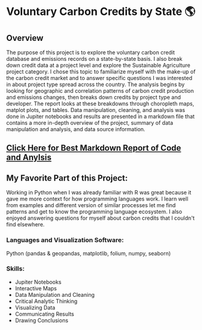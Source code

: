 # Voluntary Carbon Credits by State :earth_americas:


## Overview
The purpose of this project is to explore the voluntary carbon credit database and emissions records on a state-by-state basis. I also break down credit data at a project level and explore the Sustainable Agriculture project category. I chose this topic to familiarize myself with the make-up of the carbon credit market and to answer specific questions I was interested in about project type spread across the country. The analysis begins by looking for geographic and correlation patterns of carbon credit production and emissions changes, then breaks down credits by project type and developer. The report looks at these breakdowns through choropleth maps, matplot plots, and tables. Data manipulation, cleaning, and analysis was done in Jupiter notebooks and results are presented in a markdown file that contains a more in-depth overview of the project, summary of data manipulation and analysis, and data source information. 

## [Click Here for Best Markdown Report of Code and Anylsis](https://htmlpreview.github.io/?https://github.com/Jemulcrone/data-and-gis-analyst-portfolio/blob/main/carbon-credits-python/carbon-credit-markdown.html)

## My Favorite Part of this Project:

Working in Python when I was already familiar with R was great because it gave me more context for how programming languages work. I learn well from examples and different version of similar processes let me find patterns and get to know the programming language ecosystem. I also enjoyed answering questions for myself about carbon credits that I couldn't find elsewhere. 

### Languages and Visualization Software: 

Python (pandas & geopandas, matplotlib, folium, numpy, seaborn)

### Skills: 

- Jupiter Notebooks
- Interactive Maps
- Data Manipulation and Cleaning
- Critical Analytic Thinking
- Visualizing Data
- Communicating Results
- Drawing Conclusions
